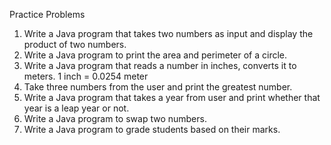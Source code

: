 Practice Problems



1.	Write a Java program that takes two numbers as input and display the product of two numbers.
2.	Write a Java program to print the area and perimeter of a circle.
3.	Write a Java program that reads a number in inches, converts it to meters. 1 inch = 0.0254 meter
4.	Take three numbers from the user and print the greatest number.
5.	Write a Java program that takes a year from user and print whether that year is a leap year or not.
6.	Write a Java program to swap two numbers.
7.	Write a Java program to grade students based on their marks.

